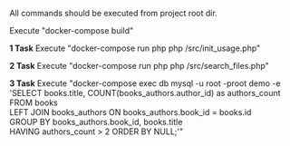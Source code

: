 All commands should be executed from project root dir.

Execute "docker-compose build"

**1 Task**
Execute "docker-compose run php php /src/init_usage.php"

**2 Task**
Execute "docker-compose run php php /src/search_files.php"

**3 Task**
Execute "docker-compose exec db mysql -u root -proot demo -e 'SELECT books.title, COUNT(books_authors.author_id) as authors_count \
FROM books \
LEFT JOIN books_authors ON books_authors.book_id = books.id \
GROUP BY books_authors.book_id, books.title \
HAVING authors_count > 2
ORDER BY NULL;'"